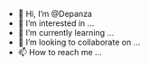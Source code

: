 - 👋 Hi, I’m @Depanza
- 👀 I’m interested in ...
- 🌱 I’m currently learning ...
- 💞️ I’m looking to collaborate on ...
- 📫 How to reach me ...

<!---
Depanza/Depanza is a ✨ special ✨ repository because its `README.md` (this file) appears on your GitHub profile.
You can click the Preview link to take a look at your changes.
--->
